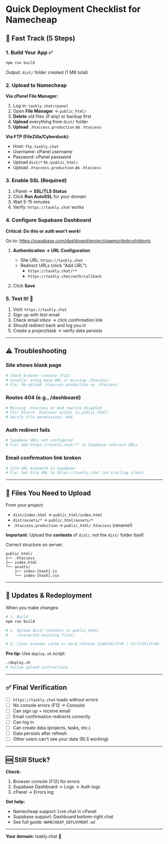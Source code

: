 # Quick Deployment Checklist for Namecheap

## 🚀 Fast Track (5 Steps)

### 1. Build Your App ✅
```bash
npm run build
```
Output: `dist/` folder created (1 MB total)

### 2. Upload to Namecheap
**Via cPanel File Manager:**
1. Log in: `taskly.chat/cpanel`
2. Open **File Manager** → `public_html/`
3. **Delete** old files (if any) or backup first
4. **Upload** everything from `dist/` folder
5. **Upload** `.htaccess.production` as `.htaccess`

**Via FTP (FileZilla/Cyberduck):**
- Host: `ftp.taskly.chat`
- Username: cPanel username
- Password: cPanel password
- Upload `dist/*` to `/public_html/`
- Upload `.htaccess.production` as `.htaccess`

### 3. Enable SSL (Required)
1. cPanel → **SSL/TLS Status**
2. Click **Run AutoSSL** for your domain
3. Wait 5-15 minutes
4. Verify: `https://taskly.chat` works

### 4. Configure Supabase Dashboard
**Critical: Do this or auth won't work!**

Go to: https://supabase.com/dashboard/project/qaemzribxkcvjhldpyto

1. **Authentication → URL Configuration**
   - Site URL: `https://taskly.chat`
   - Redirect URLs (click "Add URL"):
     - `https://taskly.chat/**`
     - `https://taskly.chat/auth/callback`

2. Click **Save**

### 5. Test It! 🧪
1. Visit: `https://taskly.chat`
2. Sign up with test email
3. Check email inbox → click confirmation link
4. Should redirect back and log you in
5. Create a project/task → verify data persists

---

## ⚠️ Troubleshooting

### Site shows blank page
```bash
# Check browser console (F12)
# Usually: wrong base URL or missing .htaccess
# Fix: Re-upload .htaccess.production as .htaccess
```

### Routes 404 (e.g., /dashboard)
```bash
# Missing .htaccess or mod_rewrite disabled
# Fix: Ensure .htaccess exists in public_html/
# Verify file permissions: 644
```

### Auth redirect fails
```bash
# Supabase URLs not configured
# Fix: Add https://taskly.chat/** to Supabase redirect URLs
```

### Email confirmation link broken
```bash
# Site URL mismatch in Supabase
# Fix: Set Site URL to https://taskly.chat (no trailing slash)
```

---

## 📁 Files You Need to Upload

From your project:
- `dist/index.html` → `public_html/index.html`
- `dist/assets/*` → `public_html/assets/*`
- `.htaccess.production` → `public_html/.htaccess` (rename!)

**Important:** Upload the **contents** of `dist/`, not the `dist/` folder itself.

Correct structure on server:
```
public_html/
├── .htaccess
├── index.html
└── assets/
    ├── index-[hash].js
    └── index-[hash].css
```

---

## 🔄 Updates & Redeployment

When you make changes:
```bash
# 1. Build
npm run build

# 2. Upload dist/ contents to public_html/
#    (overwrite existing files)

# 3. Clear browser cache or hard refresh (Cmd+Shift+R / Ctrl+Shift+R)
```

**Pro tip:** Use `deploy.sh` script:
```bash
./deploy.sh
# Follow upload instructions
```

---

## ✅ Final Verification

- [ ] `https://taskly.chat` loads without errors
- [ ] No console errors (F12 → Console)
- [ ] Can sign up + receive email
- [ ] Email confirmation redirects correctly
- [ ] Can log in
- [ ] Can create data (projects, tasks, etc.)
- [ ] Data persists after refresh
- [ ] Other users can't see your data (RLS working)

---

## 🆘 Still Stuck?

**Check:**
1. Browser console (F12) for errors
2. Supabase Dashboard → Logs → Auth logs
3. cPanel → Errors log

**Get help:**
- Namecheap support: Live chat in cPanel
- Supabase support: Dashboard bottom-right chat
- See full guide: `NAMECHEAP_DEPLOYMENT.md`

---

**Your domain:** taskly.chat 🚀
